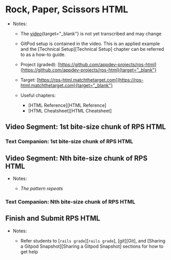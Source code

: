 # Rock, Paper, Scissors HTML 

- Notes:

  - The [video](https://canvas.uchicago.edu/courses/41147/pages/video-rps-html-intro-to-gitpod-and-html){target="_blank"} is not yet transcribed and may change

  - GitPod setup is contained in the video. This is an applied example and the [Technical Setup][Technical Setup] chapter can be referred to as a how-to guide.

  - Project (graded): [https://github.com/appdev-projects/rps-html](https://github.com/appdev-projects/rps-html){target="_blank"}

  - Target: [https://rps-html.matchthetarget.com](https://rps-html.matchthetarget.com){target="_blank"}

  - Useful chapters:

    - [HTML Reference][HTML Reference]
    - [HTML Cheatsheet][HTML Cheatsheet]

## Video Segment: 1st bite-size chunk of RPS HTML

### Text Companion: 1st bite-size chunk of RPS HTML

## Video Segment: Nth bite-size chunk of RPS HTML

- Notes:

  - *The pattern repeats*

### Text Companion: Nth bite-size chunk of RPS HTML

## Finish and Submit RPS HTML

- Notes:

  - Refer students to [`rails grade`][`rails grade`], [git][Git], and [Sharing a Gitpod Snapshot][Sharing a Gitpod Snapshot] sections for how to get help
